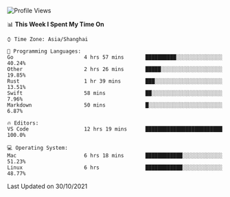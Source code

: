 <!--START_SECTION:waka-->
![Profile Views](http://img.shields.io/badge/Profile%20Views-11-blue)

📊 **This Week I Spent My Time On** 

```text
⌚︎ Time Zone: Asia/Shanghai

💬 Programming Languages: 
Go                       4 hrs 57 mins       ██████████░░░░░░░░░░░░░░░   40.24% 
Other                    2 hrs 26 mins       █████░░░░░░░░░░░░░░░░░░░░   19.85% 
Rust                     1 hr 39 mins        ███░░░░░░░░░░░░░░░░░░░░░░   13.51% 
Swift                    58 mins             ██░░░░░░░░░░░░░░░░░░░░░░░   7.96% 
Markdown                 50 mins             █░░░░░░░░░░░░░░░░░░░░░░░░   6.87%

🔥 Editors: 
VS Code                  12 hrs 19 mins      █████████████████████████   100.0%

💻 Operating System: 
Mac                      6 hrs 18 mins       ████████████░░░░░░░░░░░░░   51.23% 
Linux                    6 hrs               ████████████░░░░░░░░░░░░░   48.77%

```


 Last Updated on 30/10/2021
<!--END_SECTION:waka-->
